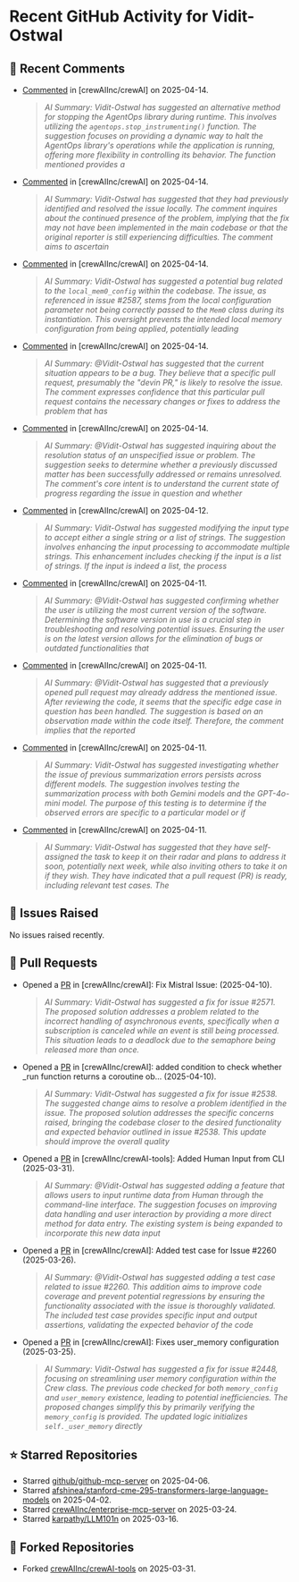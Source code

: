 # Recent GitHub Activity for Vidit-Ostwal

## 💬 Recent Comments
- [Commented](https://github.com/crewAIInc/crewAI/issues/2601#issuecomment-2800976070) in [crewAIInc/crewAI] on 2025-04-14.
  > *AI Summary: Vidit-Ostwal has suggested an alternative method for stopping the AgentOps library during runtime. This involves utilizing the `agentops.stop_instrumenting()` function. The suggestion focuses on providing a dynamic way to halt the AgentOps library's operations while the application is running, offering more flexibility in controlling its behavior. The function mentioned provides a*
- [Commented](https://github.com/crewAIInc/crewAI/issues/2599#issuecomment-2800682172) in [crewAIInc/crewAI] on 2025-04-14.
  > *AI Summary: Vidit-Ostwal has suggested that they had previously identified and resolved the issue locally. The comment inquires about the continued presence of the problem, implying that the fix may not have been implemented in the main codebase or that the original reporter is still experiencing difficulties. The comment aims to ascertain*
- [Commented](https://github.com/crewAIInc/crewAI/issues/2599#issuecomment-2800633063) in [crewAIInc/crewAI] on 2025-04-14.
  > *AI Summary: Vidit-Ostwal has suggested a potential bug related to the `local_mem0_config` within the codebase. The issue, as referenced in issue #2587, stems from the local configuration parameter not being correctly passed to the `Mem0` class during its instantiation. This oversight prevents the intended local memory configuration from being applied, potentially leading*
- [Commented](https://github.com/crewAIInc/crewAI/issues/2587#issuecomment-2800612369) in [crewAIInc/crewAI] on 2025-04-14.
  > *AI Summary: @Vidit-Ostwal has suggested that the current situation appears to be a bug. They believe that a specific pull request, presumably the "devin PR," is likely to resolve the issue. The comment expresses confidence that this particular pull request contains the necessary changes or fixes to address the problem that has*
- [Commented](https://github.com/crewAIInc/crewAI/issues/2513#issuecomment-2800343499) in [crewAIInc/crewAI] on 2025-04-14.
  > *AI Summary: @Vidit-Ostwal has suggested inquiring about the resolution status of an unspecified issue or problem. The suggestion seeks to determine whether a previously discussed matter has been successfully addressed or remains unresolved. The comment's core intent is to understand the current state of progress regarding the issue in question and whether*
- [Commented](https://github.com/crewAIInc/crewAI/issues/1919#issuecomment-2798490993) in [crewAIInc/crewAI] on 2025-04-12.
  > *AI Summary: Vidit-Ostwal has suggested modifying the input type to accept either a single string or a list of strings. The suggestion involves enhancing the input processing to accommodate multiple strings. This enhancement includes checking if the input is a list of strings. If the input is indeed a list, the process*
- [Commented](https://github.com/crewAIInc/crewAI/issues/2513#issuecomment-2797700355) in [crewAIInc/crewAI] on 2025-04-11.
  > *AI Summary: @Vidit-Ostwal has suggested confirming whether the user is utilizing the most current version of the software. Determining the software version in use is a crucial step in troubleshooting and resolving potential issues. Ensuring the user is on the latest version allows for the elimination of bugs or outdated functionalities that*
- [Commented](https://github.com/crewAIInc/crewAI/issues/2194#issuecomment-2797601816) in [crewAIInc/crewAI] on 2025-04-11.
  > *AI Summary: @Vidit-Ostwal has suggested that a previously opened pull request may already address the mentioned issue. After reviewing the code, it seems that the specific edge case in question has been handled. The suggestion is based on an observation made within the code itself. Therefore, the comment implies that the reported*
- [Commented](https://github.com/crewAIInc/crewAI/issues/2508#issuecomment-2797312601) in [crewAIInc/crewAI] on 2025-04-11.
  > *AI Summary: Vidit-Ostwal has suggested investigating whether the issue of previous summarization errors persists across different models. The suggestion involves testing the summarization process with both Gemini models and the GPT-4o-mini model. The purpose of this testing is to determine if the observed errors are specific to a particular model or if*
- [Commented](https://github.com/crewAIInc/crewAI/issues/2571#issuecomment-2797124362) in [crewAIInc/crewAI] on 2025-04-11.
  > *AI Summary: Vidit-Ostwal has suggested that they have self-assigned the task to keep it on their radar and plans to address it soon, potentially next week, while also inviting others to take it on if they wish. They have indicated that a pull request (PR) is ready, including relevant test cases. The*

## 🐛 Issues Raised
No issues raised recently.

## 🚀 Pull Requests
- Opened a [PR](https://github.com/crewAIInc/crewAI/pull/2580) in [crewAIInc/crewAI]: Fix Mistral Issue: (2025-04-10).
  > *AI Summary: Vidit-Ostwal has suggested a fix for issue #2571. The proposed solution addresses a problem related to the incorrect handling of asynchronous events, specifically when a subscription is canceled while an event is still being processed. This situation leads to a deadlock due to the semaphore being released more than once.*
- Opened a [PR](https://github.com/crewAIInc/crewAI/pull/2570) in [crewAIInc/crewAI]: added condition to check whether _run function returns a coroutine ob… (2025-04-10).
  > *AI Summary: Vidit-Ostwal has suggested a fix for issue #2538. The suggested change aims to resolve a problem identified in the issue. The proposed solution addresses the specific concerns raised, bringing the codebase closer to the desired functionality and expected behavior outlined in issue #2538. This update should improve the overall quality*
- Opened a [PR](https://github.com/crewAIInc/crewAI-tools/pull/251) in [crewAIInc/crewAI-tools]: Added Human Input from CLI (2025-03-31).
  > *AI Summary: @Vidit-Ostwal has suggested adding a feature that allows users to input runtime data from Human through the command-line interface. The suggestion focuses on improving data handling and user interaction by providing a more direct method for data entry. The existing system is being expanded to incorporate this new data input*
- Opened a [PR](https://github.com/crewAIInc/crewAI/pull/2484) in [crewAIInc/crewAI]: Added test case for Issue #2260 (2025-03-26).
  > *AI Summary: @Vidit-Ostwal has suggested adding a test case related to issue #2260. This addition aims to improve code coverage and prevent potential regressions by ensuring the functionality associated with the issue is thoroughly validated. The included test case provides specific input and output assertions, validating the expected behavior of the code*
- Opened a [PR](https://github.com/crewAIInc/crewAI/pull/2469) in [crewAIInc/crewAI]: Fixes user_memory configuration (2025-03-25).
  > *AI Summary: Vidit-Ostwal has suggested a fix for issue #2448, focusing on streamlining user memory configuration within the Crew class. The previous code checked for both `memory_config` and `user_memory` existence, leading to potential inefficiencies. The proposed changes simplify this by primarily verifying the `memory_config` is provided. The updated logic initializes `self._user_memory` directly*

## ⭐ Starred Repositories
- Starred [github/github-mcp-server](https://github.com/github/github-mcp-server) on 2025-04-06.
- Starred [afshinea/stanford-cme-295-transformers-large-language-models](https://github.com/afshinea/stanford-cme-295-transformers-large-language-models) on 2025-04-02.
- Starred [crewAIInc/enterprise-mcp-server](https://github.com/crewAIInc/enterprise-mcp-server) on 2025-03-24.
- Starred [karpathy/LLM101n](https://github.com/karpathy/LLM101n) on 2025-03-16.

## 🍴 Forked Repositories
- Forked [crewAIInc/crewAI-tools](https://github.com/Vidit-Ostwal/crewAI-tools) on 2025-03-31.
